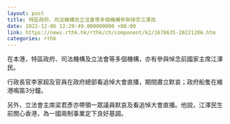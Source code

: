 ```yaml
---
layout: post
title: 特區政府、司法機構及立法會等多個機構參與悼念江澤民
date: 2022-12-06 12:29:49.000000000 +08:00
link: https://news.rthk.hk/rthk/ch/component/k2/1678635-20221206.htm
categories: rthk
---
```


在本港，特區政府、司法機構及立法會等多個機構，亦有參與悼念前國家主席江澤民。

行政長官李家超及官員在政府總部看追悼大會直播，期間肅立默哀；政府船隻在維港鳴笛3分鐘。

另外，立法會主席梁君彥亦帶領一眾議員默哀及看追悼大會直播。他說，江澤民生前關心香港，為一國兩制事業定下良好基調。
